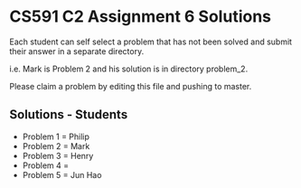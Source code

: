 # CS591 C2 Assignment 6 Solutions

Each student can self select a problem that has not been solved and submit their answer in a separate directory.

i.e. Mark is Problem 2 and his solution is in directory problem_2.

Please claim a problem by editing this file and pushing to master.

## Solutions - Students

- Problem 1 = Philip
- Problem 2 = Mark
- Problem 3 = Henry
- Problem 4 =
- Problem 5 = Jun Hao
